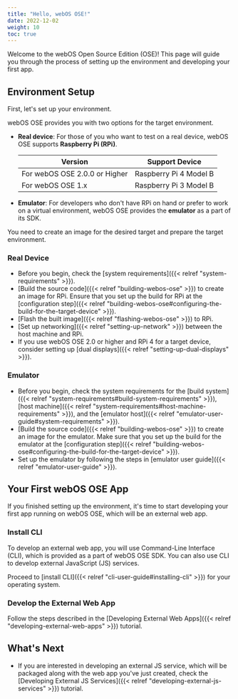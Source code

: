 ```yaml
---
title: "Hello, webOS OSE!"
date: 2022-12-02
weight: 10
toc: true
---
```


Welcome to the webOS Open Source Edition (OSE)! This page will guide you through the process of setting up the environment and developing your first app.

## Environment Setup

First, let's set up your environment.

webOS OSE provides you with two options for the target environment.

* **Real device**: For those of you who want to test on a real device, webOS OSE supports **Raspberry Pi (RPi)**.

    | Version | Support Device |
    |---------|----------------|
    | For webOS OSE 2.0.0 or Higher | Raspberry Pi 4 Model B |
    | For webOS OSE 1.x | Raspberry Pi 3 Model B |

* **Emulator**: For developers who don't have RPi on hand or prefer to work on a virtual environment, webOS OSE provides the **emulator** as a part of its SDK.

You need to create an image for the desired target and prepare the target environment.

### Real Device

* Before you begin, check the [system requirements]({{< relref "system-requirements" >}}).
* [Build the source code]({{< relref "building-webos-ose" >}}) to create an image for RPi. Ensure that you set up the build for RPi at the [configuration step]({{< relref "building-webos-ose#configuring-the-build-for-the-target-device" >}}).
* [Flash the built image]({{< relref "flashing-webos-ose" >}}) to RPi.
* [Set up networking]({{< relref "setting-up-network" >}}) between the host machine and RPi.
* If you use webOS OSE 2.0 or higher and RPi 4 for a target device, consider setting up [dual displays]({{< relref "setting-up-dual-displays" >}}).

### Emulator

* Before you begin, check the system requirements for the [build system]({{< relref "system-requirements#build-system-requirements" >}}), [host machine]({{< relref "system-requirements#host-machine-requirements" >}}), and the [emulator host]({{< relref "emulator-user-guide#system-requirements" >}}).
* [Build the source code]({{< relref "building-webos-ose" >}}) to create an image for the emulator. Make sure that you set up the build for the emulator at the [configuration step]({{< relref "building-webos-ose#configuring-the-build-for-the-target-device" >}}).
* Set up the emulator by following the steps in [emulator user guide]({{< relref "emulator-user-guide" >}}).

## Your First webOS OSE App

If you finished setting up the environment, it's time to start developing your first app running on webOS OSE, which will be an external web app.

### Install CLI

To develop an external web app, you will use Command-Line Interface (CLI), which is provided as a part of webOS OSE SDK. You can also use CLI to develop external JavaScript (JS) services.

Proceed to [install CLI]({{< relref "cli-user-guide#installing-cli" >}}) for your operating system.

### Develop the External Web App

Follow the steps described in the [Developing External Web Apps]({{< relref "developing-external-web-apps" >}}) tutorial.

## What's Next

* If you are interested in developing an external JS service, which will be packaged along with the web app you've just created, check the [Developing External JS Services]({{< relref "developing-external-js-services" >}}) tutorial.